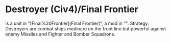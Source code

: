 # Destroyer (Civ4)/Final Frontier

 is a unit in "[Final%20Frontier](Final Frontier)", a mod in "".
Strategy.
Destroyers are combat ships mediocre on the front line but powerful against enemy Missiles and Fighter and Bomber Squadrons.